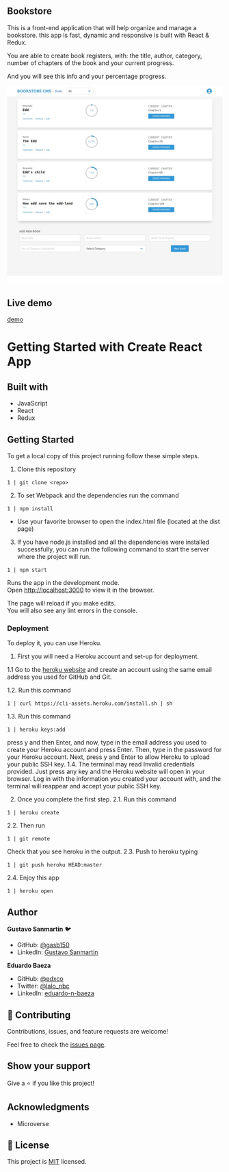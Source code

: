 ## Bookstore
This is a front-end application that will help organize and manage a bookstore. this app is  fast, dynamic and responsive is built with React & Redux.

You are able to create book registers, with: the title, author, category, number of chapters of the book and your current progress.

And you will see this info and your percentage progress.

![screenshot](./public/images/screenshot.jpeg)

## Live demo

[demo](https://nameless-dusk-00402.herokuapp.com/)
# Getting Started with Create React App

## Built with

- JavaScript
- React
- Redux


## Getting Started

To get a local copy of this project running follow these simple steps.

1. Clone this repository
 ```
 1 | git clone <repo>
 ```

2. To set Webpack and the dependencies run the command
 ```
 1 | npm install
 ```
- Use your favorite browser to open the index.html file (located at the dist page)

3. If you have node.js installed and all the dependencies were installed successfully, you can run the following command to start the server where the project will run.

```
1 | npm start
```

Runs the app in the development mode.\
Open [http://localhost:3000](http://localhost:3000) to view it in the browser.

The page will reload if you make edits.\
You will also see any lint errors in the console.

### Deployment

To deploy it, you can use Heroku. 
1. First you will need a Heroku account and set-up for deployment.

1.1 Go to the [heroku website](https://www.heroku.com/) and create an account using the same email address you used for GitHub and Git.

1.2. Run this command 
  ```
  1 | curl https://cli-assets.heroku.com/install.sh | sh
  ```
1.3. Run this command
  ```
  1 | heroku keys:add
  ```
press y and then Enter, and now, type in the email address you used to create your Heroku account and press Enter. Then, type in the password for your Heroku account. Next, press y and Enter to allow Heroku to upload your public SSH key.
1.4. The terminal may read Invalid credentials provided. Just press any key and the Heroku website will open in your browser. Log in with the information you created your account with, and the terminal will reappear and accept your public SSH key.

2. Once you complete the first step.
2.1. Run this command
``` 
1 | heroku create
```
2.2. Then run
```
1 | git remote
```
Check that you see heroku in the output.
2.3. Push to heroku typing 
```
1 | git push heroku HEAD:master
```
2.4. Enjoy this app
```
1 | heroku open
```
## Author

**Gustavo Sanmartin** :bird:
- GitHub: [@gasb150](https://github.com/gasb150)
- LinkedIn: [Gustavo Sanmartin](https://www.linkedin.com/in/gustavsanmartin/)

**Eduardo Baeza**
- GitHub: [@edxco](https://github.com/edxco/)
- Twitter: [@lalo_nbc](https://twitter.com/lalo_nbc/)
- LinkedIn: [eduardo-n-baeza](https://www.linkedin.com/in/eduardo-n-baeza/)

## 🤝 Contributing

Contributions, issues, and feature requests are welcome!

Feel free to check the [issues page](issues/).

## Show your support

Give a ⭐️ if you like this project!

## Acknowledgments

- Microverse


## 📝 License

<p>This project is <a href="LICENSE">MIT</a> licensed.</p>